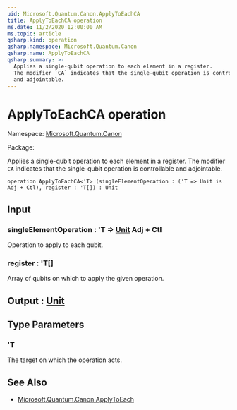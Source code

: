 ```yaml
---
uid: Microsoft.Quantum.Canon.ApplyToEachCA
title: ApplyToEachCA operation
ms.date: 11/2/2020 12:00:00 AM
ms.topic: article
qsharp.kind: operation
qsharp.namespace: Microsoft.Quantum.Canon
qsharp.name: ApplyToEachCA
qsharp.summary: >-
  Applies a single-qubit operation to each element in a register.
  The modifier `CA` indicates that the single-qubit operation is controllable
  and adjointable.
---
```


# ApplyToEachCA operation

Namespace: [Microsoft.Quantum.Canon](xref:Microsoft.Quantum.Canon)

Package: [](https://nuget.org/packages/)


Applies a single-qubit operation to each element in a register.The modifier `CA` indicates that the single-qubit operation is controllableand adjointable.

```qsharp
operation ApplyToEachCA<'T> (singleElementOperation : ('T => Unit is Adj + Ctl), register : 'T[]) : Unit
```


## Input

### singleElementOperation : 'T => [Unit](xref:microsoft.quantum.lang-ref.unit) Adj + Ctl

Operation to apply to each qubit.


### register : 'T[]

Array of qubits on which to apply the given operation.



## Output : [Unit](xref:microsoft.quantum.lang-ref.unit)



## Type Parameters

### 'T

The target on which the operation acts.

## See Also

- [Microsoft.Quantum.Canon.ApplyToEach](xref:Microsoft.Quantum.Canon.ApplyToEach)